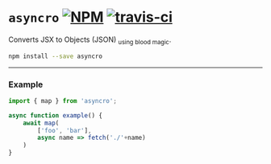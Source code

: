 # `asyncro` [![NPM](https://img.shields.io/npm/v/asyncro.svg?style=flat)](https://www.npmjs.org/package/asyncro) [![travis-ci](https://travis-ci.org/developit/asyncro.svg?branch=master)](https://travis-ci.org/developit/asyncro)

Converts JSX to Objects (JSON) <sub>using blood magic</sub>.

```sh
npm install --save asyncro
```

---

### Example

```js
import { map } from 'asyncro';

async function example() {
	await map(
		['foo', 'bar'],
		async name => fetch('./'+name)
	)
}
```
